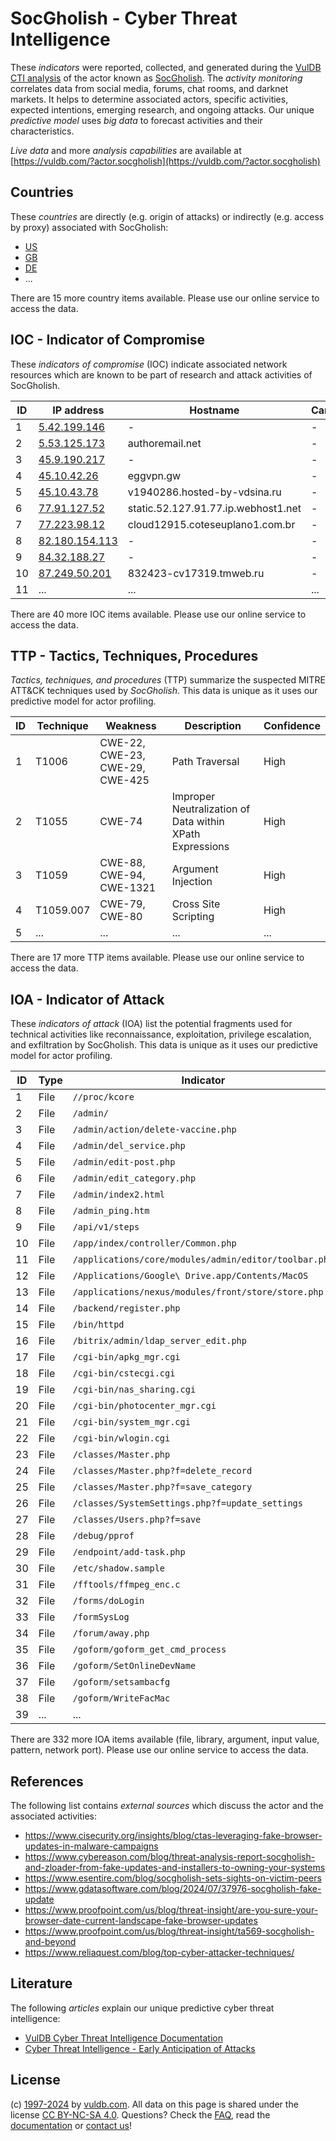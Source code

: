 # SocGholish - Cyber Threat Intelligence

These _indicators_ were reported, collected, and generated during the [VulDB CTI analysis](https://vuldb.com/?kb.cti) of the actor known as [SocGholish](https://vuldb.com/?actor.socgholish). The _activity monitoring_ correlates data from social media, forums, chat rooms, and darknet markets. It helps to determine associated actors, specific activities, expected intentions, emerging research, and ongoing attacks. Our unique _predictive model_ uses _big data_ to forecast activities and their characteristics.

_Live data_ and more _analysis capabilities_ are available at [https://vuldb.com/?actor.socgholish](https://vuldb.com/?actor.socgholish)

## Countries

These _countries_ are directly (e.g. origin of attacks) or indirectly (e.g. access by proxy) associated with SocGholish:

* [US](https://vuldb.com/?country.us)
* [GB](https://vuldb.com/?country.gb)
* [DE](https://vuldb.com/?country.de)
* ...

There are 15 more country items available. Please use our online service to access the data.

## IOC - Indicator of Compromise

These _indicators of compromise_ (IOC) indicate associated network resources which are known to be part of research and attack activities of SocGholish.

ID | IP address | Hostname | Campaign | Confidence
-- | ---------- | -------- | -------- | ----------
1 | [5.42.199.146](https://vuldb.com/?ip.5.42.199.146) | - | - | High
2 | [5.53.125.173](https://vuldb.com/?ip.5.53.125.173) | authoremail.net | - | High
3 | [45.9.190.217](https://vuldb.com/?ip.45.9.190.217) | - | - | High
4 | [45.10.42.26](https://vuldb.com/?ip.45.10.42.26) | eggvpn.gw | - | High
5 | [45.10.43.78](https://vuldb.com/?ip.45.10.43.78) | v1940286.hosted-by-vdsina.ru | - | High
6 | [77.91.127.52](https://vuldb.com/?ip.77.91.127.52) | static.52.127.91.77.ip.webhost1.net | - | High
7 | [77.223.98.12](https://vuldb.com/?ip.77.223.98.12) | cloud12915.coteseuplano1.com.br | - | High
8 | [82.180.154.113](https://vuldb.com/?ip.82.180.154.113) | - | - | High
9 | [84.32.188.27](https://vuldb.com/?ip.84.32.188.27) | - | - | High
10 | [87.249.50.201](https://vuldb.com/?ip.87.249.50.201) | 832423-cv17319.tmweb.ru | - | High
11 | ... | ... | ... | ...

There are 40 more IOC items available. Please use our online service to access the data.

## TTP - Tactics, Techniques, Procedures

_Tactics, techniques, and procedures_ (TTP) summarize the suspected MITRE ATT&CK techniques used by _SocGholish_. This data is unique as it uses our predictive model for actor profiling.

ID | Technique | Weakness | Description | Confidence
-- | --------- | -------- | ----------- | ----------
1 | T1006 | CWE-22, CWE-23, CWE-29, CWE-425 | Path Traversal | High
2 | T1055 | CWE-74 | Improper Neutralization of Data within XPath Expressions | High
3 | T1059 | CWE-88, CWE-94, CWE-1321 | Argument Injection | High
4 | T1059.007 | CWE-79, CWE-80 | Cross Site Scripting | High
5 | ... | ... | ... | ...

There are 17 more TTP items available. Please use our online service to access the data.

## IOA - Indicator of Attack

These _indicators of attack_ (IOA) list the potential fragments used for technical activities like reconnaissance, exploitation, privilege escalation, and exfiltration by SocGholish. This data is unique as it uses our predictive model for actor profiling.

ID | Type | Indicator | Confidence
-- | ---- | --------- | ----------
1 | File | `//proc/kcore` | Medium
2 | File | `/admin/` | Low
3 | File | `/admin/action/delete-vaccine.php` | High
4 | File | `/admin/del_service.php` | High
5 | File | `/admin/edit-post.php` | High
6 | File | `/admin/edit_category.php` | High
7 | File | `/admin/index2.html` | High
8 | File | `/admin_ping.htm` | High
9 | File | `/api/v1/steps` | High
10 | File | `/app/index/controller/Common.php` | High
11 | File | `/applications/core/modules/admin/editor/toolbar.php` | High
12 | File | `/Applications/Google\ Drive.app/Contents/MacOS` | High
13 | File | `/applications/nexus/modules/front/store/store.php` | High
14 | File | `/backend/register.php` | High
15 | File | `/bin/httpd` | Medium
16 | File | `/bitrix/admin/ldap_server_edit.php` | High
17 | File | `/cgi-bin/apkg_mgr.cgi` | High
18 | File | `/cgi-bin/cstecgi.cgi` | High
19 | File | `/cgi-bin/nas_sharing.cgi` | High
20 | File | `/cgi-bin/photocenter_mgr.cgi` | High
21 | File | `/cgi-bin/system_mgr.cgi` | High
22 | File | `/cgi-bin/wlogin.cgi` | High
23 | File | `/classes/Master.php` | High
24 | File | `/classes/Master.php?f=delete_record` | High
25 | File | `/classes/Master.php?f=save_category` | High
26 | File | `/classes/SystemSettings.php?f=update_settings` | High
27 | File | `/classes/Users.php?f=save` | High
28 | File | `/debug/pprof` | Medium
29 | File | `/endpoint/add-task.php` | High
30 | File | `/etc/shadow.sample` | High
31 | File | `/fftools/ffmpeg_enc.c` | High
32 | File | `/forms/doLogin` | High
33 | File | `/formSysLog` | Medium
34 | File | `/forum/away.php` | High
35 | File | `/goform/goform_get_cmd_process` | High
36 | File | `/goform/SetOnlineDevName` | High
37 | File | `/goform/setsambacfg` | High
38 | File | `/goform/WriteFacMac` | High
39 | ... | ... | ...

There are 332 more IOA items available (file, library, argument, input value, pattern, network port). Please use our online service to access the data.

## References

The following list contains _external sources_ which discuss the actor and the associated activities:

* https://www.cisecurity.org/insights/blog/ctas-leveraging-fake-browser-updates-in-malware-campaigns
* https://www.cybereason.com/blog/threat-analysis-report-socgholish-and-zloader-from-fake-updates-and-installers-to-owning-your-systems
* https://www.esentire.com/blog/socgholish-sets-sights-on-victim-peers
* https://www.gdatasoftware.com/blog/2024/07/37976-socgholish-fake-update
* https://www.proofpoint.com/us/blog/threat-insight/are-you-sure-your-browser-date-current-landscape-fake-browser-updates
* https://www.proofpoint.com/us/blog/threat-insight/ta569-socgholish-and-beyond
* https://www.reliaquest.com/blog/top-cyber-attacker-techniques/

## Literature

The following _articles_ explain our unique predictive cyber threat intelligence:

* [VulDB Cyber Threat Intelligence Documentation](https://vuldb.com/?kb.cti)
* [Cyber Threat Intelligence - Early Anticipation of Attacks](https://www.scip.ch/en/?labs.20201022)

## License

(c) [1997-2024](https://vuldb.com/?kb.changelog) by [vuldb.com](https://vuldb.com/?kb.about). All data on this page is shared under the license [CC BY-NC-SA 4.0](https://creativecommons.org/licenses/by-nc-sa/4.0/). Questions? Check the [FAQ](https://vuldb.com/?kb.faq), read the [documentation](https://vuldb.com/?kb) or [contact us](https://vuldb.com/?contact)!
